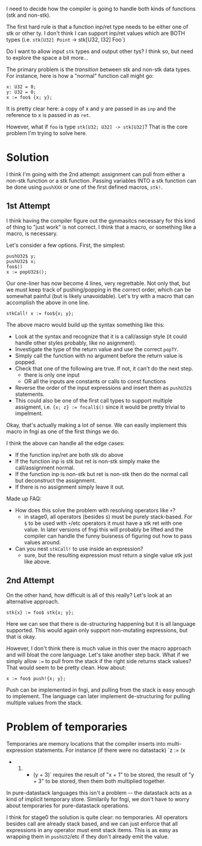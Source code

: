 I need to decide how the compiler is going to handle both kinds of functions
(stk and non-stk).

The first hard rule is that a function inp/ret type needs to be either one of
stk or other ty. I don't think I can support inp/ret values which are BOTH
types (i.e. `stk[U32] Point` -> stk[U32, I32] Foo`)

Do I want to allow input `stk` types and output other tys? I think so, but
need to explore the space a bit more...

The primary problem is the _transition_ between stk and non-stk data types.
For instance, here is how a "normal" function call might go:

```
x: U32 = 0;
y: U32 = 0;
x := foo$ {x; y};
```

It is pretty clear here: a copy of x and y are passed in as `inp` and the
reference to x is passed in as `ret`.

However, what if `foo` is type `stk[U32; U32] -> stk[U32]`? That is the core
problem I'm trying to solve here.

# Solution
I think I'm going with the 2nd attempt: assignment can pull from either a non-stk
function or a stk function. Passing variables INTO a stk function can be done
using `pushXXX` or one of the first defined macros, `stk!`.

## 1st Attempt
I think having the compiler figure out the gynmasitcs necessary for this kind
of thing to "just work" is not correct. I think that a macro, or something like
a macro, is necessary.

Let's consider a few options. First, the simplest:

```
pushU32$ y;
pushU32$ x;
foo$()
x := popU32$();
```

Our one-liner has now become 4 lines, very regrettable. Not only that, but we
must keep track of pushing/popping in the correct order, which can be somewhat
painful (but is likely unavoidable). Let's try with a macro that can accomplish
the above in one line.

```
stkCall! x := foo${x; y};
```

The above macro would build up the syntax something like this:
- Look at the syntax and recognize that it is a call/assign style (it could
  handle other styles probably, like no asignment).
- Investigate the type of the return value and use the correct `popTY`.
- Simply call the function with no argument before the return value is popped.
- Check that one of the following are true. If not, it can't do the next step.
  - there is only one input
  - OR all the inputs are constants or calls to const functions
- Reverse the order of the input expressions and insert them as `pushU32$` statements.
- This could also be one of the first call types to support multiple assigment,
  i.e. `{x; z} := fncall$()` since it would be pretty trivial to impelment.

Okay, that's actually making a lot of sense. We can easily implement this macro
in fngi as one of the first things we do.

I think the above can handle all the edge cases:
- If the function inp/ret are both stk do above
- If the function inp is stk but ret is non-stk simply make the call/assignment normal.
- If the function inp is non-stk but ret is non-stk then do the normal call but
  deconstruct the assignment.
- If there is no assignment simply leave it out.


Made up FAQ:
- How does this solve the problem with resolving operators like `+`?
  - in stage0, all operators (besides `$`) must be purely stack-based.
    For `$` to be used with `+`/etc operators it must have a stk ret with one
    value. In later versions of fngi this will probably be lifted and the compiler
    can handle the funny buisness of figuring out how to pass values around.
- Can you nest `stkCall!` to use inside an expression?
  - sure, but the resulting expression must return a single value stk just like
    above.

## 2nd Attempt

On the other hand, how difficult is all of this really? Let's look at an
alternative approach.

```
stk{x} := foo$ stk{x; y};
```

Here we can see that there is de-structuring happening but it is all language
supported. This would again only support non-mutating expressions, but that is
okay.

However, I don't think there is much value in this over the macro approach and
will bloat the core language. Let's take another step back. What if we simply
allow `:=` to pull from the stack if the right side returns stack values? That
would seem to be pretty clean. How about:

```
x := foo$ push!{x; y};
```

Push can be implemented in fngi, and pulling from the stack is easy enough to
implement. The language can later implement de-structuring for pulling multiple
values from the stack.

# Problem of temporaries
Temporaries are memory locations that the compiler inserts into
multi-expression statements. For instance (if there were no datastack) `z := (x
+ 1) * (y + 3)` requires the result of "x + 1" to be stored, the result of "y +
  3" to be stored, then them both multiplied together.

In pure-datastack languages this isn't a problem -- the datastack acts as
a kind of implicit temporary store. Similarily for fngi, we don't have to worry
about temporaries for pure-datastack operations.

I think for stage0 the solution is quite clear: no temporaries. All operators
besides call are already stack based, and we can just enforce that all
expressions in any operator must emit stack items. This is as easy as wrapping
them in `pushU32`/etc if they don't already emit the value.
